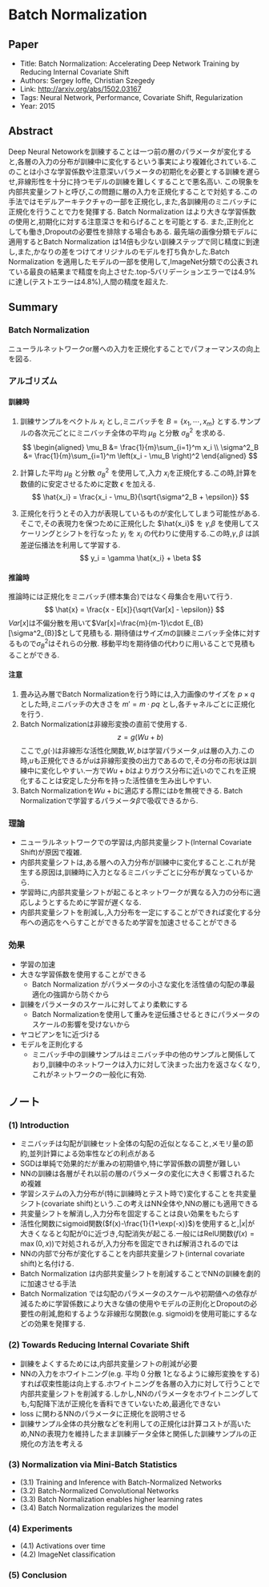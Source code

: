 # Batch Normalization
## Paper
* Title: Batch Normalization: Accelerating Deep Network Training by Reducing Internal Covariate Shift
* Authors: Sergey Ioffe, Christian Szegedy
* Link: http://arxiv.org/abs/1502.03167
* Tags: Neural Network, Performance, Covariate Shift, Regularization
* Year: 2015

## Abstract
Deep Neural Netoworkを訓練することは一つ前の層のパラメータが変化すると,各層の入力の分布が訓練中に変化するという事実により複雑化されている.このことは小さな学習係数や注意深いパラメータの初期化を必要とする訓練を遅らせ,非線形性を十分に持つモデルの訓練を難しくすることで悪名高い.
この現象を内部共変量シフトと呼び,この問題に層の入力を正規化することで対処する.この手法ではモデルアーキテクチャの一部を正規化し,また,各訓練用のミニバッチに正規化を行うことで力を発揮する.
Batch Normalization はより大きな学習係数の使用と,初期化に対する注意深さを和らげることを可能とする.
また,正則化としても働き,Dropoutの必要性を排除する場合もある.
最先端の画像分類モデルに適用するとBatch Normalization は14倍も少ない訓練ステップで同じ精度に到達し,また,かなりの差をつけてオリジナルのモデルを打ち負かした.Batch Normalization を適用したモデルの一部を使用して,ImageNet分類での公表されている最良の結果まで精度を向上させた.top-5バリデーションエラーでは4.9%に達し(テストエラーは4.8%),人間の精度を超えた.

## Summary
### Batch Normalization
  ニューラルネットワークor層への入力を正規化することでパフォーマンスの向上を図る.

### アルゴリズム
#### 訓練時
1. 訓練サンプルをベクトル $x_i$ とし,ミニバッチを $B=\{x_1, \cdots, x_m\}$ とする.サンプルの各次元ごとにミニバッチ全体の平均 $\mu_{B}$ と分散 $\sigma^2_B$ を求める.
$$
\begin{aligned}
\mu_B      &= \frac{1}{m}\sum_{i=1}^m x_i \\
\sigma^2_B &= \frac{1}{m}\sum_{i=1}^m \left(x_i - \mu_B \right)^2
\end{aligned}
$$

2. 計算した平均 $\mu_B$ と分散 $\sigma^2_B$ を使用して,入力 $x_i$を正規化する.この時,計算を数値的に安定させるために定数 $\epsilon$ を加える.
$$
\hat{x_i} = \frac{x_i - \mu_B}{\sqrt{\sigma^2_B + \epsilon}}
$$
3. 正規化を行うとその入力が表現しているものが変化してしまう可能性がある.そこで,その表現力を保つために正規化した $\hat{x_i}$ を $\gamma$,$\beta$ を使用してスケーリングとシフトを行なった $y_i$ を $x_i$ の代わりに使用する.この時,$\gamma,\beta$ は誤差逆伝播法を利用して学習する.
$$
y_i = \gamma \hat{x_i} + \beta
$$

#### 推論時
推論時には正規化をミニバッチ(標本集合)ではなく母集合を用いて行う.
$$
\hat{x} = \frac{x - E[x]}{\sqrt{Var[x] - \epsilon}}
$$
$Var[x]$は不偏分散を用いて$Var[x]=\frac{m}{m-1}\cdot E_{B}[\sigma^2_{B}]$として見積もる.
期待値はサイズ$m$の訓練ミニバッチ全体に対するもので$\sigma^2_{B}$はそれらの分散.
移動平均を期待値の代わりに用いることで見積もることができる.
#### 注意
1. 畳み込み層でBatch Normalizationを行う時には,入力画像のサイズを $p\times q$ とした時,ミニバッチの大きさを $m' = m \cdot pq$ とし,各チャネルごとに正規化を行う.
2. Batch Normalizationは非線形変換の直前で使用する.
  $$
  z = g(Wu + b)
  $$
  ここで,$g(\cdot)$は非線形な活性化関数,$W,b$は学習パラメータ,$u$は層の入力.この時,$u$も正規化できるが$u$は非線形変換の出力であるので,その分布の形状は訓練中に変化しやすい.一方で$Wu+b$はよりガウス分布に近いのでこれを正規化することは安定した分布を持った活性値を生み出しやすい.
3. Batch Normalizationを$Wu+b$に適応する際には$b$を無視できる.
  Batch Normalizationで学習するパラメータ$\beta$で吸収できるから.

### 理論
* ニューラルネットワークでの学習は,内部共変量シフト(Internal Covariate Shift)が原因で複雑.
* 内部共変量シフトは,ある層への入力分布が訓練中に変化すること.これが発生する原因は,訓練時に入力となるミニバッチごとに分布が異なっているから.
* 学習時に,内部共変量シフトが起こるとネットワークが異なる入力の分布に適応しようとするために学習が遅くなる.
* 内部共変量シフトを削減し,入力分布を一定にすることができれば変化する分布への適応をへらすことができるため学習を加速させることができる

### 効果
* 学習の加速
* 大きな学習係数を使用することができる
  - Batch Normalization がパラメータの小さな変化を活性値の勾配の準最適化の強調から防ぐから
* 訓練をパラメータのスケールに対してより柔軟にする
  - Batch Normalizationを使用して重みを逆伝播させるときにパラメータのスケールの影響を受けないから
* ヤコビアンを1に近づける
* モデルを正則化する
  - ミニバッチ中の訓練サンプルはミニバッチ中の他のサンプルと関係しており,訓練中のネットワークは入力に対して決まった出力を返さなくなり,これがネットワークの一般化に有効.


## ノート
### (1) Introduction
  - ミニバッチは勾配が訓練セット全体の勾配の近似となること,メモリ量の節約,並列計算による効率性などの利点がある
  - SGDは単純で効果的だが重みの初期値や,特に学習係数の調整が難しい
  - NNの訓練は各層がそれ以前の層のパラメータの変化に大きく影響されるため複雑
  - 学習システムの入力分布が(特に訓練時とテスト時で)変化することを共変量シフト(covariate shift)という.この考えはNN全体や,NNの層にも適用できる
  - 共変量シフトを解消し,入力分布を固定することは良い効果をもたらす
  - 活性化関数にsigmoid関数($f(x)-\frac{1}{1+\exp(-x)}$)を使用すると,$|x|$が大きくなると勾配が$0$に近づき,勾配消失が起こる.一般にはRelU関数($f(x)=\max(0, x)$)で対処されるが,入力分布を固定できれば解消されるのでは
  - NNの内部で分布が変化することを内部共変量シフト(internal covariate shift)と名付ける.
  - Batch Normalization は内部共変量シフトを削減することでNNの訓練を劇的に加速させる手法
  - Batch Normalization では勾配のパラメータのスケールや初期値への依存が減るために学習係数により大きな値の使用やモデルの正則化とDropoutの必要性の削減,飽和するような非線形な関数(e.g. sigmoid)を使用可能にするなどの効果を発揮する.
### (2) Towards Reducing Internal Covariate Shift
  - 訓練をよくするためには,内部共変量シフトの削減が必要
  - NNの入力をホワイトニング(e.g. 平均 0 分散 1となるように線形変換をする)すれば収束性能は向上する.ホワイトニングを各層の入力に対して行うことで内部共変量シフトを削減する.しかし,NNのパラメータをホワイトニングしても,勾配降下法が正規化を香料できていないため,最適化できない
  - loss に関わるNNのパラメータに正規化を説明させる
  - 訓練サンプル全体の共分散などを利用しての正規化は計算コストが高いため,NNの表現力を維持したまま訓練データ全体と関係した訓練サンプルの正規化の方法を考える
### (3) Normalization via Mini-Batch Statistics
  * (3.1) Training and Inference with Batch-Normalized Networks
  * (3.2) Batch-Normalized Convolutional Networks
  * (3.3) Batch Normalization enables higher learning rates
  * (3.4) Batch Normalization regularizes the model
### (4) Experiments
  * (4.1) Activations over time
  * (4.2) ImageNet classification
### (5) Conclusion

